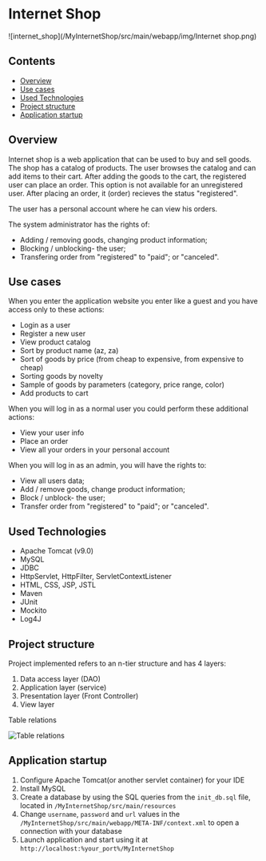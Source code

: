 # Internet Shop
![internet_shop](/MyInternetShop/src/main/webapp/img/Internet shop.png)

## Contents
+ [Overview](#Overview) 
+ [Use cases](#Use-cases)
+ [Used Technologies](#Used-Technologies) 
+ [Project structure](#Project-structure)
+ [Application startup](#Application-startup)

<a name="Overview"></a>
## Overview
Internet shop is a web application that can be used to buy and sell goods. The shop has a catalog of products.
The user browses the catalog and can add items to their cart. After adding the goods to the
cart, the registered user can place an order. This option is not available for an unregistered
user. After placing an order, it (order) recieves the status "registered".

The user has a personal account where he can view his orders.

The system administrator has the rights of:
* Adding / removing goods, changing product information;
* Blocking / unblocking- the user;
* Transfering order from "registered" to "paid"; or "canceled".

<a name="Use-cases"></a>
## Use cases
When you enter the application website you enter like a guest and you have access only to these actions:
* Login as a user
* Register a new user
* View product catalog
* Sort by product name (az, za)
* Sort of goods by price (from cheap to expensive, from expensive to cheap)
* Sorting goods by novelty
* Sample of goods by parameters (category, price range, color)
* Add products to cart


When you will log in as a normal user you could perform these additional actions:
* View your user info
* Place an order
* View all your orders in your personal account


When you will log in as an admin, you will have the rights to:
* View all users data;
* Add / remove goods, change product information;
* Block / unblock- the user;
* Transfer order from "registered" to "paid"; or "canceled".

<a name="Used-Technologies"></a>
## Used Technologies
* Apache Tomcat (v9.0)
* MySQL
* JDBC
* HttpServlet, HttpFilter, ServletContextListener
* HTML, CSS, JSP, JSTL
* Maven
* JUnit
* Mockito
* Log4J

<a name="Project-structure"></a>
## Project structure
Project implemented refers to an n-tier structure and has 4 layers:

1. Data access layer (DAO)
1. Application layer (service)
1. Presentation layer (Front Controller)
1. View layer

Table relations 

![Table relations](/MyInternetShop/src/main/webapp/img/database.png)

<a name="Application-startup"></a>
## Application startup

1. Configure Apache Tomcat(or another servlet container) for your IDE
1. Install MySQL
1. Create a database by using the SQL queries from the `init_db.sql` file, located in `/MyInternetShop/src/main/resources`
1. Change `username`, `password` and `url` values in the `/MyInternetShop/src/main/webapp/META-INF/context.xml` to open a connection with your database
1. Launch application and start using it at `http://localhost:%your_port%/MyInternetShop`